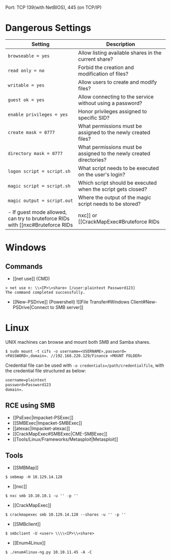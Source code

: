 Port: TCP 139(with NetBIOS), 445 (on TCP/IP)
# Dangerous Settings
| **Setting**                 | **Description**                                                     |
| --------------------------- | ------------------------------------------------------------------- |
| `browseable = yes`          | Allow listing available shares in the current share?                |
| `read only = no`            | Forbid the creation and modification of files?                      |
| `writable = yes`            | Allow users to create and modify files?                             |
| `guest ok = yes`            | Allow connecting to the service without using a password?           |
| `enable privileges = yes`   | Honor privileges assigned to specific SID?                          |
| `create mask = 0777`        | What permissions must be assigned to the newly created files?       |
| `directory mask = 0777`     | What permissions must be assigned to the newly created directories? |
| `logon script = script.sh`  | What script needs to be executed on the user's login?               |
| `magic script = script.sh`  | Which script should be executed when the script gets closed?        |
| `magic output = script.out` | Where the output of the magic script needs to be stored?            |
- If guest mode allowed, can try to bruteforce RIDs with [[nxc#Bruteforce RIDs|nxc]] or [[CrackMapExec#Bruteforce RIDs|crackmapexec]].

# Windows
## Commands
- [[net use]] (CMD)
```cmd-session
> net use n: \\<IP>\<share> [/user:plaintext Password123]
The command completed successfully.
```
- [[New-PSDrive]] (Powershell)
![[File Transfer#Windows Client#New-PSDrive|Connect to SMB server]]
# Linux
UNIX machines can browse and mount both SMB and Samba shares.
```shell-session
$ sudo mount -t cifs -o username=<USERNAME>,password=<PASSWORD>,domain=. //192.168.220.129/Finance <MOUNT FOLDER>
```
Credential file can be used with `-o credentials=/path/credentialfile`, with the credential file structured as below:
```txt
username=plaintext
password=Password123
domain=.
```
## RCE using SMB
- [[PsExec|Impacket-PSExec]]
- [[SMBExec|Impacket-SMBExec]]
- [[atexac|Impacket-atexac]]
- [[CrackMapExec#SMBExec|CME-SMBExec]]
- [[Tools/Linux/Frameworks/Metasploit|Metasploit]]
## Tools
- [[SMBMap]]
```shell-session
$ smbmap -H 10.129.14.128
```
- [[nxc]]
```shell-session
$ nxc smb 10.10.10.1 -u '' -p ''
```
- [[CrackMapExec]]
```shell-session
$ crackmapexec smb 10.129.14.128 --shares -u '' -p ''
```
- [[SMBclient]]
```shell-session
$ smbclient -U <user> \\\\<IP>\\<share>
```
- [[Enum4Linux]]
```shell-session
$ ./enum4linux-ng.py 10.10.11.45 -A -C
```